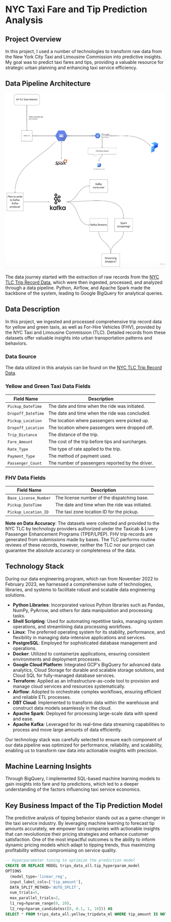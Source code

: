 # NYC Taxi Fare and Tip Prediction Analysis

## Project Overview

In this project, I used a number of technologies to transform raw data from the New York City Taxi and Limousine Commission into predictive insights. My goal was to predict taxi fares and tips, providing a valuable resource for strategic urban planning and enhancing taxi service efficiency.

## Data Pipeline Architecture

![Data Pipeline Architecture](de-program-architecture.png)

The data journey started with the extraction of raw records from the [NYC TLC Trip Record Data](https://www.nyc.gov/site/tlc/about/tlc-trip-record-data.page), which were then ingested, processed, and analyzed through a data pipeline. Python, Airflow, and Apache Spark made the backbone of the system, leading to Google BigQuery for analytical queries.

## Data Description

In this project, we ingested and processed comprehensive trip record data for yellow and green taxis, as well as For-Hire Vehicles (FHV), provided by the NYC Taxi and Limousine Commission (TLC). Detailed records from these datasets offer valuable insights into urban transportation patterns and behaviors.

### Data Source

The data utilized in this analysis can be found on the [NYC TLC Trip Record Data](https://www.nyc.gov/site/tlc/about/tlc-trip-record-data.page).

### Yellow and Green Taxi Data Fields

| Field Name             | Description                                      |
|------------------------|--------------------------------------------------|
| `Pickup_DateTime`      | The date and time when the ride was initiated.   |
| `Dropoff_DateTime`     | The date and time when the ride was concluded.   |
| `Pickup_Location`      | The location where passengers were picked up.    |
| `Dropoff_Location`     | The location where passengers were dropped off.  |
| `Trip_Distance`        | The distance of the trip.                        |
| `Fare_Amount`          | The cost of the trip before tips and surcharges. |
| `Rate_Type`            | The type of rate applied to the trip.            |
| `Payment_Type`         | The method of payment used.                      |
| `Passenger_Count`      | The number of passengers reported by the driver. |

### FHV Data Fields

| Field Name               | Description                                    |
|--------------------------|------------------------------------------------|
| `Base_License_Number`    | The license number of the dispatching base.    |
| `Pickup_DateTime`        | The date and time when the ride was initiated. |
| `Pickup_Location_ID`     | The taxi zone location ID for the pickup.      |

**Note on Data Accuracy**: The datasets were collected and provided to the NYC TLC by technology providers authorized under the Taxicab & Livery Passenger Enhancement Programs (TPEP/LPEP). FHV trip records are generated from submissions made by bases. The TLC performs routine reviews of these records, however, neither the TLC nor our project can guarantee the absolute accuracy or completeness of the data.

## Technology Stack

During our data engineering program, which ran from November 2022 to February 2023, we harnessed a comprehensive suite of technologies, libraries, and systems to facilitate robust and scalable data engineering solutions.

- **Python Libraries**: Incorporated various Python libraries such as Pandas, NumPy, PyArrow, and others for data manipulation and processing tasks.
- **Shell Scripting**: Used for automating repetitive tasks, managing system operations, and streamlining data processing workflows.
- **Linux**: The preferred operating system for its stability, performance, and flexibility in managing data-intensive applications and services.
- **PostgreSQL**: Employed for sophisticated database management and operations.
- **Docker**: Utilized to containerize applications, ensuring consistent environments and deployment processes.
- **Google Cloud Platform**: Integrated GCP's BigQuery for advanced data analytics, Cloud Storage for durable and scalable storage solutions, and Cloud SQL for fully-managed database services.
- **Terraform**: Applied as an infrastructure-as-code tool to provision and manage cloud services and resources systematically.
- **Airflow**: Adopted to orchestrate complex workflows, ensuring efficient and reliable ETL processes.
- **DBT Cloud**: Implemented to transform data within the warehouse and construct data models seamlessly in the cloud.
- **Apache Spark**: Deployed for processing large-scale data with speed and ease.
- **Apache Kafka**: Leveraged for its real-time data streaming capabilities to process and move large amounts of data efficiently.

Our technology stack was carefully selected to ensure each component of our data pipeline was optimized for performance, reliability, and scalability, enabling us to transform raw data into actionable insights with precision.

## Machine Learning Insights

Through BigQuery, I implemented SQL-based machine learning models to gain insights into fare and tip predictions, which led to a deeper understanding of the factors influencing taxi service economics. 

## Key Business Impact of the Tip Prediction Model

The predictive analysis of tipping behavior stands out as a game-changer in the taxi service industry. By leveraging machine learning to forecast tip amounts accurately, we empower taxi companies with actionable insights that can revolutionize their pricing strategies and enhance customer satisfaction. One of the most impactful outcomes is the ability to inform dynamic pricing models which adapt to tipping trends, thus maximizing profitability without compromising on service quality.

```sql
-- Hyperparameter tuning to optimize the prediction model
CREATE OR REPLACE MODEL trips_data_all.tip_hyperparam_model
OPTIONS
  (model_type='linear_reg',
  input_label_cols=['tip_amount'],
  DATA_SPLIT_METHOD='AUTO_SPLIT',
  num_trials=5,
  max_parallel_trials=2,
  l1_reg=hparam_range(0, 20),
  l2_reg=hparam_candidates([0, 0.1, 1, 10])) AS
SELECT * FROM trips_data_all.yellow_tripdata_ml WHERE tip_amount IS NOT NULL;